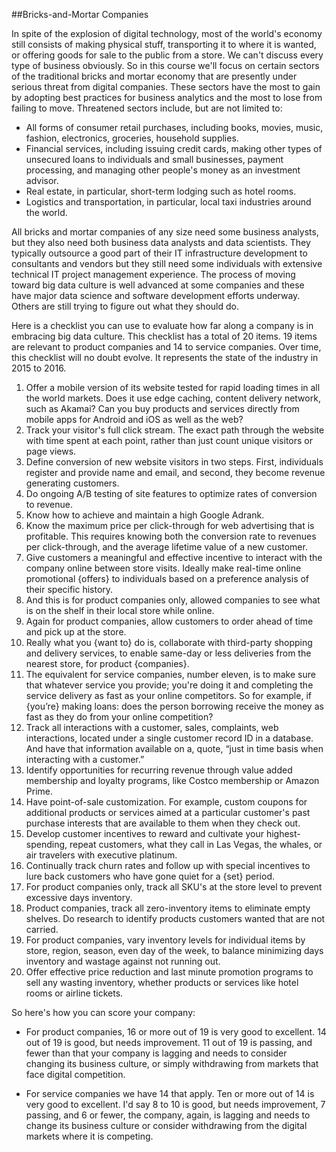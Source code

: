 ##Bricks-and-Mortar Companies

In spite of the explosion of digital technology, most of the world's economy still consists of making physical stuff, transporting it to where it is wanted, or offering goods for sale to the public from a store. We can't discuss every type of business obviously. So in this course we'll focus on certain sectors of the traditional bricks and mortar economy that are presently under serious threat from digital companies. These sectors have the most to gain by adopting best practices for business analytics and the most to lose from failing to move. Threatened sectors include, but are not limited to:

- All forms of consumer retail purchases, including books, movies, music, fashion, electronics, groceries, household supplies.
- Financial services, including issuing credit cards, making other types of unsecured loans to individuals and small businesses, payment processing, and managing other people's money as an investment advisor.
- Real estate, in particular, short-term lodging such as hotel rooms.
- Logistics and transportation, in particular, local taxi industries around the world.

All bricks and mortar companies of any size need some business analysts, but they also need both business data analysts and data scientists. They typically outsource a good part of their IT infrastructure development to consultants and vendors but they still need some individuals with extensive technical IT project management experience. The process of moving toward big data culture is well advanced at some companies and these have major data science and software development efforts underway. Others are still trying to figure out what they should do.

Here is a checklist you can use to evaluate how far along a company is in embracing big data culture. This checklist has a total of 20 items. 19 items are relevant to product companies and 14 to service companies. Over time, this checklist will no doubt evolve. It represents the state of the industry in 2015 to 2016.

1. Offer a mobile version of its website tested for rapid loading times in all the world markets. Does it use edge caching, content delivery network, such as Akamai? Can you buy products and services directly from mobile apps for Android and iOS as well as the web?
2. Track your visitor's full click stream. The exact path through the website with time spent at each point, rather than just count unique visitors or page views.
3. Define conversion of new website visitors in two steps. First, individuals register and provide name and email, and second, they become revenue generating customers.
4. Do ongoing A/B testing of site features to optimize rates of conversion to revenue.
5. Know how to achieve and maintain a high Google Adrank.
6. Know the maximum price per click-through for web advertising that is profitable. This requires knowing both the conversion rate to revenues per click-through, and the average lifetime value of a new customer.
7. Give customers a meaningful and effective incentive to interact with the company online between store visits. Ideally make real-time online promotional {offers} to individuals based on a preference analysis of their specific history.
8. And this is for product companies only, allowed companies to see what is on the shelf in their local store while online.
9. Again for product companies, allow customers to order ahead of time and pick up at the store.
10. Really what you {want to} do is, collaborate with third-party shopping and delivery services, to enable same-day or less deliveries from the nearest store, for product {companies}.
11. The equivalent for service companies, number eleven, is to make sure that whatever service you provide; you're doing it and completing the service delivery as fast as your online competitors. So for example, if {you’re} making loans: does the person borrowing receive the money as fast as they do from your online competition?
12. Track all interactions with a customer, sales, complaints, web interactions, located under a single customer record ID in a database. And have that information available on a, quote, “just in time basis when interacting with a customer.”
13. Identify opportunities for recurring revenue through value added membership and loyalty programs, like Costco membership or Amazon Prime.
14. Have point-of-sale customization. For example, custom coupons for additional products or services aimed at a particular customer's past purchase interests that are available to them when they check out.
15. Develop customer incentives to reward and cultivate your highest-spending, repeat customers, what they call in Las Vegas, the whales, or air travelers with executive platinum.
16. Continually track churn rates and follow up with special incentives to lure back customers who have gone quiet for a {set} period.
17. For product companies only, track all SKU's at the store level to prevent excessive days inventory.
18. Product companies, track all zero-inventory items to eliminate empty shelves. Do research to identify products customers wanted that are not carried.
19. For product companies, vary inventory levels for individual items by store, region, season, even day of the week, to balance minimizing days inventory and wastage against not running out.
20. Offer effective price reduction and last minute promotion programs to sell any wasting inventory, whether products or services like hotel rooms or airline tickets.

So here's how you can score your company:

- For product companies, 16 or more out of 19 is very good to excellent. 14 out of 19 is good, but needs improvement. 11 out of 19 is passing, and fewer than that your company is lagging and needs to consider changing its business culture, or simply withdrawing from markets that face digital competition.

- For service companies we have 14 that apply. Ten or more out of 14 is very good to excellent. I'd say 8 to 10 is good, but needs improvement, 7 passing, and 6 or fewer, the company, again, is lagging and needs to change its business culture or consider withdrawing from the digital markets where it is competing.